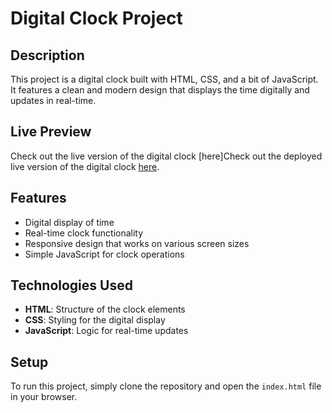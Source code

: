 # Digital Clock Project

## Description
This project is a digital clock built with HTML, CSS, and a bit of JavaScript. It features a clean and modern design that displays the time digitally and updates in real-time.

## Live Preview
Check out the live version of the digital clock [here]Check out the deployed live version of the digital clock [here](https://digital-clock-psi-flax.vercel.app/).

## Features
- Digital display of time
- Real-time clock functionality
- Responsive design that works on various screen sizes
- Simple JavaScript for clock operations

## Technologies Used
- **HTML**: Structure of the clock elements
- **CSS**: Styling for the digital display
- **JavaScript**: Logic for real-time updates

## Setup
To run this project, simply clone the repository and open the `index.html` file in your browser.
